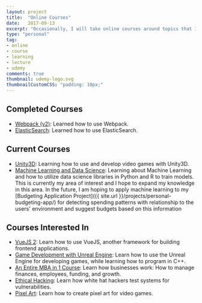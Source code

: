 ```yaml
---
layout: project
title:  "Online Courses"
date:   2017-09-13
excerpt: "Occasionally, I will take online courses around topics that I'm interested in, to further my knowledge in those areas. Currently taking courses for Data Science (in Python and R) and Unity3D."
type: "personal"
tag:
- online
- course
- learning
- lecture
- udemy
comments: true
thumbnail: udemy-logo.svg
thumbnailCustomCSS: "padding: 10px;"
---
```

## Completed Courses
* [Webpack (v2)](https://www.udemy.com/webpack-2-the-complete-developers-guide/): Learned how to use Webpack.
* [ElasticSearch](https://www.udemy.com/elasticsearch-complete-guide/): Learned how to use ElasticSearch.

## Current Courses
* [Unity3D](https://www.udemy.com/unitycourse/): Learning how to use and develop video games with Unity3D.
* [Machine Learning and Data Science](https://www.udemy.com/machinelearning/): Learning about Machine Learning and how to utilize data science libraries in Python and R to train models. This is currently my area of interest and I hope to expand my knowledge in this area. In the future, I am hoping to apply machine learning to my [Budgeting Application Project]({{ site.url }}/projects/personal-budgeting-app/) for detecting spending patterns with relationship to the users' environment and suggest budgets based on this information

## Courses Interested In
* [VueJS 2](https://www.udemy.com/vuejs-2-the-complete-guide/): Learn how to use VueJS, another framework for building frontend applications.
* [Game Development with Unreal Engine](https://www.udemy.com/unrealcourse/): Learn how to use the Unreal Engine for developing games, while learning how to program in C++.
* [An Entire MBA in 1 Course](https://www.udemy.com/an-entire-mba-in-1-courseaward-winning-business-school-prof/): Learn how businesses work: How to manage finances, employees, funding, and growth.
* [Ethical Hacking](https://www.udemy.com/learn-ethical-hacking-from-scratch/): Learn how white hat hackers test systems for vulnerabilities.
* [Pixel Art](https://www.udemy.com/pixel-art-for-video-games/): Learn how to create pixel art for video games.
